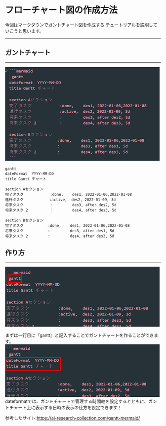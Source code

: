 # フローチャート図の作成方法

今回はマークダウンでガントチャート図を作成する
チュートリアルを説明していこうと思います。
***
## ガントチャート
***
<img src="img/aaa.png" width="500">

```mermaid
gantt
dateFormat  YYYY-MM-DD
title Gantt チャート

section Aセクション
完了タスク            :done,    des1, 2022-01-06,2022-01-08
進行タスク        　  :active,  des2, 2022-01-09, 3d
将来タスク            :         des3, after des2, 5d
将来タスク 2          :         des4, after des3, 5d

section Bセクション
完了タスク           :done,    des1, 2022-01-06,2022-01-08
将来タスク           :         des3, after des1, 5d
将来タスク 2         :         des4, after des3, 5d
```

## 作り方
***
<img src="img/bbb.png" width="500">

まずは一行目に『gantt』と記入することでガントチャートを作ることができます。
<img src="img/ccc.png" width="500">
dateformatでは、ガントチャートで管理する時間軸を設定するとともに、ガントチャート上に表示する日時の表示の仕方を設定できます！


参考したサイト:https://ai-research-collection.com/gantt-mermaid/